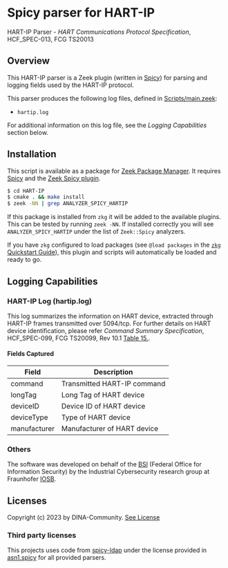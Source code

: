 # Spicy parser for HART-IP

HART-IP Parser - *HART Communications Protocol Specification*, HCF_SPEC-013, FCG TS20013

## Overview

This HART-IP parser is a Zeek plugin (written in [Spicy](https://docs.zeek.org/projects/spicy/en/latest/)) for parsing and logging fields used by the HART-IP protocol.

This parser produces the following log files, defined in [Scripts/main.zeek](scripts/main.zeek):

* `hartip.log`

For additional information on this log file, see the *Logging Capabilities* section below.

## Installation

This script is available as a package for [Zeek Package Manager](https://docs.zeek.org/projects/package-manager/en/stable/index.html). It requires [Spicy](https://docs.zeek.org/projects/spicy/en/latest/) and the [Zeek Spicy plugin](https://docs.zeek.org/projects/spicy/en/latest/zeek.html).

```bash
$ cd HART-IP
$ cmake . && make install
$ zeek -NN | grep ANALYZER_SPICY_HARTIP
```

If this package is installed from `zkg` it will be added to the available plugins. This can be tested by running `zeek -NN`. If installed correctly you will see `ANALYZER_SPICY_HARTIP` under the list of `Zeek::Spicy` analyzers.

If you have `zkg` configured to load packages (see `@load packages` in the [`zkg` Quickstart Guide](https://docs.zeek.org/projects/package-manager/en/stable/quickstart.html)), this plugin and scripts will automatically be loaded and ready to go.

## Logging Capabilities

### HART-IP Log (hartip.log)

This log summarizes the information on HART device, extracted through HART-IP frames transmitted over 5094/tcp. For further details on HART device identification, please refer *Command Summary Specification*, HCF_SPEC-099, FCG TS20099, Rev 10.1 [Table 15.](https://library.fieldcommgroup.org/20099/TS20099/10.1/#page=39).

#### Fields Captured

| Field         | Description                 |
|---------------|-----------------------------|
| command       | Transmitted HART-IP command |
| longTag       | Long Tag of HART device     |
| deviceID      | Device ID of HART device    |
| deviceType    | Type of HART device         |
| manufacturer  | Manufacturer of HART device |

### Others

The software was developed on behalf of the [BSI](https://www.bsi.bund.de) \(Federal Office for Information Security\) by the Industrial Cybersecurity research group at Fraunhofer [IOSB](https://www.iosb.fraunhofer.de/en.html).

## Licenses

Copyright (c) 2023 by DINA-Community. [See License](/LICENSE)

### Third party licenses

This projects uses code from [spicy-ldap](https://github.com/zeek/spicy-ldap/blob/main/analyzer/asn1.spicy) under the license provided in [asn1.spicy](/asn1.spicy) for all provided parsers.
